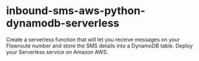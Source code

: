 # inbound-sms-aws-python-dynamodb-serverless
Create a serverless function that will let you receive messages on your Flowroute number and store the SMS details into a DynamoDB table. Deploy your Serverless service on Amazon AWS.
